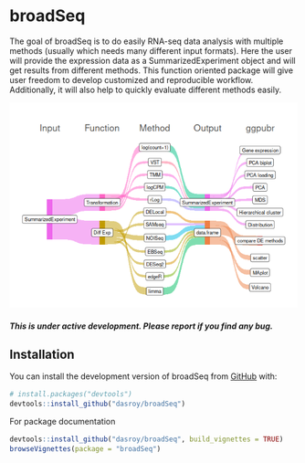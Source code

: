
<!-- README.md is generated from README.Rmd. Please edit that file -->

# broadSeq

<!-- badges: start -->
<!-- badges: end -->

The goal of broadSeq is to do easily RNA-seq data analysis with multiple
methods (usually which needs many different input formats). Here the
user will provide the expression data as a SummarizedExperiment object
and will get results from different methods. This function oriented
package will give user freedom to develop customized and reproducible
workflow. Additionally, it will also help to quickly evaluate different
methods easily.

![](man/figures/README-unnamed-chunk-2-1.png)

##### This is under active development. Please report if you find any bug.

## Installation

You can install the development version of broadSeq from
[GitHub](https://github.com/) with:

``` r
# install.packages("devtools")
devtools::install_github("dasroy/broadSeq")
```

For package documentation

``` r
devtools::install_github("dasroy/broadSeq", build_vignettes = TRUE)
browseVignettes(package = "broadSeq")
```
